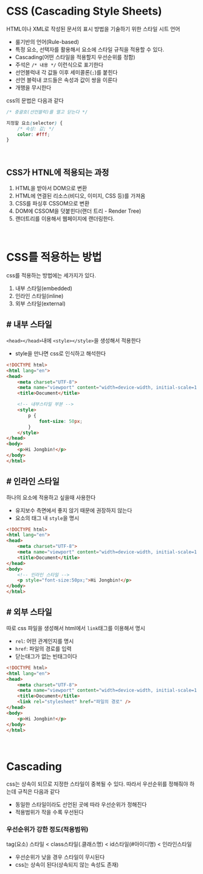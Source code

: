 # CSS (Cascading Style Sheets)
HTML이나 XML로 작성된 문서의 표시 방법을 기술하기 위한 스타일 시트 언어

- 룰기반의 언어(Rule-based)
- 특정 요소, 선택자를 활용해서 요소에 스타일 규칙을 적용할 수 있다.
- Cascading(어떤 스타일을 적용할지 우선순위를 정함)
- 주석은 `/* 내용 */` 이런식으로 표기한다
- 선언블럭내 각 값들 이후 세미콜론(`;`)를 붙힌다
- 선언 블럭내 코드들은 속성과 값이 쌍을 이룬다
- 개행을 무시한다

css의 문법은 다음과 같다
```css
/* 중괄호(선언블럭)를 열고 닫는다 */

지정할 요소(selector) {
    /* 속성: 값; */
    color: #fff;
}
```

<br>

## CSS가 HTNL에 적용되는 과정
1. HTML을 받아서 DOM으로 변환
2. HTML에 연결된 리소스(비디오, 이미지, CSS 등)를 가져옴
3. CSS를 파싱후 CSSOM으로 변환
4. DOM에 CSSOM을 덧붙힌다(랜더 트리 - Render Tree)
5. 랜더트리를 이용해서 웹페이지에 랜더링한다.

<br>

# CSS를 적용하는 방법
css를 적용하는 방법에는 세가지가 있다.
1. 내부 스타일(embedded)
2. 인라인 스타일(inline)
3. 외부 스타일(external)

## \# 내부 스타일
`<head></head>`내에 `<style></style>`을 생성해서 적용한다

- style을 만나면 css로 인식하고 해석한다

```html
<!DOCTYPE html>
<html lang="en">
<head>
    <meta charset="UTF-8">
    <meta name="viewport" content="width=device-width, initial-scale=1.0">
    <title>Document</title>

    <!-- 내부스타일 부분 -->
    <style>
        p {
            font-size: 50px;
        }
    </style>
</head>
<body>
    <p>Hi Jongbin!</p>
</body>
</html>
```

## \# 인라인 스타일
하나의 요소에 적용하고 싶을때 사용한다

- 유지보수 측면에서 좋지 않기 때문에 권장하지 않는다
- 요소의 태그 내 `style`을 명시

```html
<!DOCTYPE html>
<html lang="en">
<head>
    <meta charset="UTF-8">
    <meta name="viewport" content="width=device-width, initial-scale=1.0">
    <title>Document</title>
</head>
<body>
    <!-- 인라인 스타일 -->
    <p style="font-size:50px;">Hi Jongbin!</p>
</body>
</html>
```

## \# 외부 스타일
따로 css 파일을 생성해서 html에서 `link`태그를 이용해서 명시

- `rel`: 어떤 관계인지를 명시
- `href`: 파일의 경로를 입력
- 닫는태그가 없는 빈태그이다

```html
<!DOCTYPE html>
<html lang="en">
<head>
    <meta charset="UTF-8">
    <meta name="viewport" content="width=device-width, initial-scale=1.0">
    <title>Document</title>
    <link rel="stylesheet" href="파일의 경로" />
</head>
<body>
    <p>Hi Jongbin!</p>
</body>
</html>
```

<br>

# Cascading
css는 상속이 되므로 지정한 스타일이 중복될 수 있다. 따라서 우선순위를 정해줘야 하는데 규칙은 다음과 같다

- 동일한 스타일이라도 선언된 곳에 따라 우선순위가 정해진다
- 적용범위가 작을 수록 우선된다


### 우선순위가 강한 정도(적용범위)
tag(요소) 스타일 < class스타일(.클래스명) < id스타일(#아이디명) < 인라인스타일

- 우선순위가 낮을 경우 스타일이 무시된다
- css는 상속이 된다(상속되지 않는 속성도 존재)



